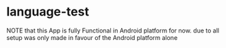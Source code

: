 # language-test
NOTE that this App is fully Functional in Android platform for now. due to all setup was only made in favour of the Android platform alone
